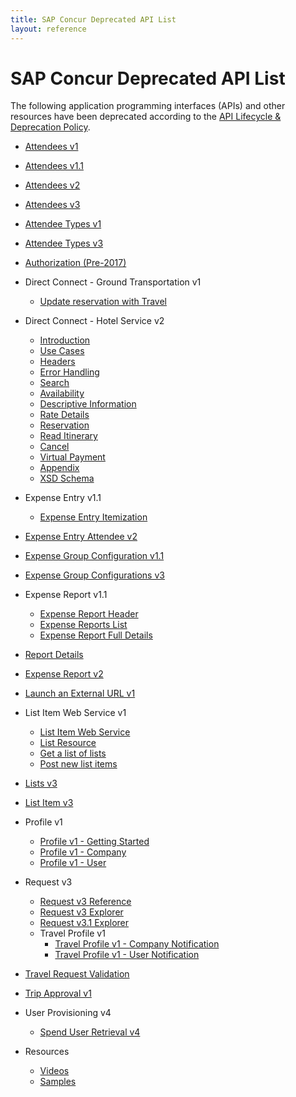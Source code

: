 ```yaml
---
title: SAP Concur Deprecated API List
layout: reference
---
```


# SAP Concur Deprecated API List

The following application programming interfaces (APIs) and other resources have been deprecated according to the [API Lifecycle & Deprecation Policy](/tools-support/deprecation-policy.html).

* [Attendees v1](/api-reference/expense/attendees/v1.attendees.html)
* [Attendees v1.1](/api-reference/expense/attendees/v1dot1.attendees.html)
* [Attendees v2](/api-reference/expense/attendees/v2.attendees.html)
* [Attendees v3](/api-reference/expense/attendees/v3.attendees.html)
* [Attendee Types v1](/api-reference/expense/attendee-types/v1.attendee-types.html)
* [Attendee Types v3](/api-reference/expense/attendee-types/v3.attendee-types.html)
* [Authorization (Pre-2017)](/api-reference/authentication/authorization-pre-2017.html)
* Direct Connect - Ground Transportation v1
  * [Update reservation with Travel](/api-reference/direct-connects/ground-transportation/update-reservation-travel.html)
* Direct Connect - Hotel Service v2
  * [Introduction](/api-reference/direct-connects/hotel-service-2/Introduction.html)
  * [Use Cases](/api-reference/direct-connects/hotel-service-2/Use-cases.html)
  * [Headers](/api-reference/direct-connects/hotel-service-2/Headers.html)
  * [Error Handling](/api-reference/direct-connects/hotel-service-2/Error-handling.html)
  * [Search](/api-reference/direct-connects/hotel-service-2/Search.html)
  * [Availability](/api-reference/direct-connects/hotel-service-2/Availability.html)
  * [Descriptive Information](/api-reference/direct-connects/hotel-service-2/Descriptive-info.html)
  * [Rate Details](/api-reference/direct-connects/hotel-service-2/Rate-details.html)
  * [Reservation](/api-reference/direct-connects/hotel-service-2/Reservation.html)
  * [Read Itinerary](/api-reference/direct-connects/hotel-service-2/Read-Itinerary.html)
  * [Cancel](/api-reference/direct-connects/hotel-service-2/Cancel.html)
  * [Virtual Payment](/api-reference/direct-connects/hotel-service-2/V-payment.html)
  * [Appendix](/api-reference/direct-connects/hotel-service-2/Appendix.html)
  * [XSD Schema](/api-reference/direct-connects/hotel-service-2/xsd-schema.html)
* Expense Entry v1.1
  * [Expense Entry Itemization](/api-reference/expense/expense-report/v1dot1.expense-itemization.html)
* [Expense Entry Attendee v2](/api-reference/expense/expense-report/v2.expense-entry-attendee.html)
* [Expense Group Configuration v1.1](/api-reference/expense/expense-report/v1dot1.expense-group-configurations.html)
* [Expense Group Configurations v3](/api-reference/expense/expense-report/expense-group-configurations.html)
* Expense Report v1.1
  * [Expense Report Header](/api-reference/expense/expense-report/v1dot1.reports.html)
  * [Expense Reports List](/api-reference/expense/expense-report/v1dot1.reports-list.html)
  * [Expense Report Full Details](/api-reference/expense/expense-report/v1dot1.report-full-details.html)
* [Report Details](/api-reference/expense/expense-report/expense-report-get.html)
* [Expense Report v2](/api-reference/expense/expense-report/v2.reports.html)
* [Launch an External URL v1](/api-reference/callouts/launch-external-url.html)
* List Item Web Service v1
  * [List Item Web Service](/api-reference/common/list-item/v1.list-item.html)
  * [List Resource](/api-reference/common/list-item/v1.list-resource.html)
  * [Get a list of lists](/api-reference/common/list-item/v1.list-resource-get.html)
  * [Post new list items](/api-reference/common/list-item/v1.list-resource-post.html)
* [Lists v3](/api-reference/common/lists/v3.lists.html)
* [List Item v3](/api-reference/common/list-item/v3.list-item.html)
* Profile v1
  * [Profile v1 - Getting Started](/api-reference/profile/v1.getting-started.html) 
  * [Profile v1 - Company](/api-reference/profile/v1.company.html)
  * [Profile v1 - User](/api-reference/profile/v1.user.html)
* Request v3
  * [Request v3 Reference](/api-reference/request/v3.request.html)
  * [Request v3 Explorer](/api-explorer/v3-0/Requests.html)
  * [Request v3.1 Explorer](/api-explorer/v3-1/Requests.html)
  * Travel Profile v1
    * [Travel Profile v1 - Company Notification](/api-reference/travel-profile/v1.notification-company-resource.html)
    * [Travel Profile v1 - User Notification](/api-reference/travel-profile/v1.notification-user-resource.html)
* [Travel Request Validation](/api-reference/callouts/request-validation.html)
* [Trip Approval v1](/api-reference/travel/trip-approval/v1.trip-approval-resource.html)
* User Provisioning v4
  * [Spend User Retrieval v4](/api-reference/user-provisioning/spend/v4.spend-user-retrieval.html) 

* Resources
  * [Videos](/tools-support/videos/index.html)
  * [Samples](/tools-support/samples/index.html)
